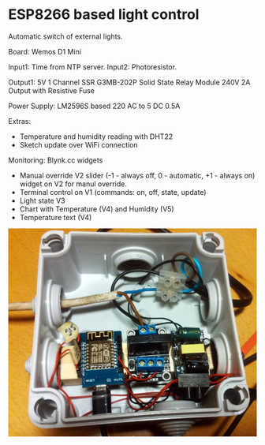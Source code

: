 # ESP8266 based light control

Automatic switch of external lights.

Board: Wemos D1 Mini

Input1: Time from NTP server.
Input2: Photoresistor.

Output1: 5V 1 Channel SSR G3MB-202P Solid State Relay Module 240V 2A Output with Resistive Fuse

Power Supply: LM2596S based 220 AC to  5 DC 0.5A

Extras:
- Temperature and humidity reading with DHT22
- Sketch update over WiFi connection

Monitoring: Blynk.cc widgets
- Manual override V2 slider (-1 - always off, 0 - automatic, +1 - always on) widget on V2 for manul override.  
- Terminal control on V1 (commands: on, off, state, update)
- Light state V3
- Chart with Temperature (V4) and Humidity (V5)
- Temperature text (V4)

![Switch setup photo](preview.jpg?raw=true "Switch setup")

